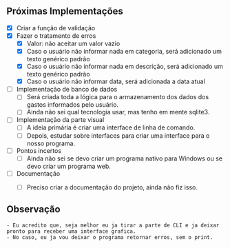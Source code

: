 ## Próximas Implementações

- [x] Criar a função de validação
- [x] Fazer o tratamento de erros
    - [x] Valor: não aceitar um valor vazio
    - [x] Caso o usuário não informar nada em categoria, será adicionado um texto genérico padrão
    - [x] Caso o usuário não informar nada em descrição, será adicionado um texto genérico padrão
    - [x] Caso o usuário não informar data, será adicionada a data atual

- [ ] Implementação de banco de dados
    - [ ] Será criada toda a lógica para o armazenamento dos dados dos gastos informados pelo usuário.
    - [ ] Ainda não sei qual tecnologia usar, mas tenho em mente sqlite3.

- [ ] Implementação da parte visual
    - [ ] A ideia primária é criar uma interface de linha de comando.
    - [ ] Depois, estudar sobre interfaces para criar uma interface para o nosso programa.

- [ ] Pontos incertos
    - [ ] Ainda não sei se devo criar um programa nativo para Windows ou se devo criar um programa web.

- [ ] Documentação
    - [ ] Preciso criar a documentação do projeto, ainda não fiz isso.



## Observação 
    - Eu acredito que, seja melhor eu ja tirar a parte de CLI e ja deixar pronto para receber uma interface grafica. 
    - No caso, eu ja vou deixar o programa retornar erros, sem o print.